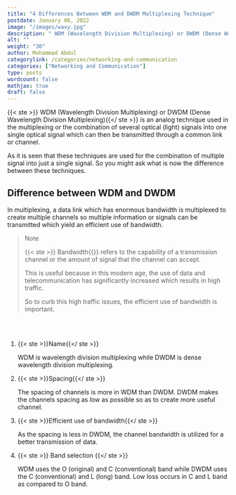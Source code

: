 ```yaml
---
title: "4 Differences Between WDM and DWDM Multiplexing Technique"
postdate: January 08, 2022
image: "/images/wavy.jpg"
description: " WDM (Wavelength Division Multiplexing) or DWDM (Dense Wavelength Division Multiplexing) is an analog technique used in the multiplexing or the combination of several optical (light) signals into one single optical signal which can then be transmitted through a common link or channel."
alt: ""
weight: "30"
author: Mohammad Abdul
categorylink: /categories/networking-and-communication
categories: ["Networking and Communication"]
type: posts
wordcount: false
mathjax: true
draft: false
---
```


{{< ste >}} WDM (Wavelength Division Multiplexing) or DWDM (Dense Wavelength Division Multiplexing){{</ ste >}} is an analog technique used in the multiplexing or the combination of several optical (light) signals into one single optical signal which can then be transmitted through a common link or channel.

As it is seen that these techniques are used for the combination of multiple signal into just a single signal. So you might ask what is now the difference between these techniques.

## Difference between WDM and DWDM

In multiplexing, a data link which has enormous bandwidth is multiplexed to create multiple channels so multiple information or signals can be transmitted which yield an efficient use of bandwidth.

<blockquote class="blockquote">
<p class="little-nugget">Note</p>
<p class="quote-text">
{{< ste >}} Bandwidth{{</ ste >}} refers to the capability of a transmission channel or the amount of signal that the channel can accept. </p>
<p class="quote-text">This is useful because in this modern age, the use of data and telecommunication has significantly increased which results in high traffic. </p>

<p class="quote-text">So to curb this high traffic issues, the efficient use of bandwidth is important.</p>
</blockquote>
<br>
<br>

1. {{< ste >}}Name{{</ ste >}}

   WDM is wavelength division multiplexing while DWDM is dense wavelength division multiplexing.

2. {{< ste >}}Spacing{{</ ste >}}

   The spacing of channels is more in WDM than DWDM. DWDM makes the channels spacing as low as possible so as to create more useful channel.

3. {{< ste >}}Efficient use of bandwidth{{</ ste >}}

   As the spacing is less in DWDM, the channel bandwidth is utilized for a better transmission of data.

4. {{< ste >}} Band selection {{</ ste >}}

   WDM uses the O (original) and C (conventional) band while DWDM uses the C (conventional) and L (long) band. Low loss occurs in C and L band as compared to O band.

   <!-- Here is what the ITU spetral band is and how to memorize it. -->
